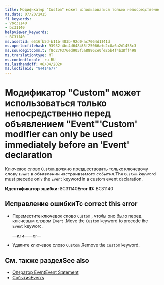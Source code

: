```yaml
---
title: Модификатор "Custom" может использоваться только непосредственно перед объявлением "Event"
ms.date: 07/20/2015
f1_keywords:
- vbc31140
- bc31140
helpviewer_keywords:
- BC31140
ms.assetid: e516fb5d-b11b-483b-92d0-ac7064d1841d
ms.openlocfilehash: 93932f4bc4d648435f25066a6c2c0a6a2d1458c3
ms.sourcegitcommit: f8c270376ed905f6a8896ce0fe25b4f4b38ff498
ms.translationtype: MT
ms.contentlocale: ru-RU
ms.lasthandoff: 06/04/2020
ms.locfileid: "84414677"
---
```

# <a name="custom-modifier-can-only-be-used-immediately-before-an-event-declaration"></a><span data-ttu-id="4b8e1-102">Модификатор "Custom" может использоваться только непосредственно перед объявлением "Event"</span><span class="sxs-lookup"><span data-stu-id="4b8e1-102">'Custom' modifier can only be used immediately before an 'Event' declaration</span></span>
<span data-ttu-id="4b8e1-103">Ключевое слово `Custom` должно предшествовать только ключевому слову `Event` в объявлении настраиваемого события.</span><span class="sxs-lookup"><span data-stu-id="4b8e1-103">The `Custom` keyword must precede only the `Event` keyword in a custom event declaration.</span></span>  
  
 <span data-ttu-id="4b8e1-104">**Идентификатор ошибки:** BC31140</span><span class="sxs-lookup"><span data-stu-id="4b8e1-104">**Error ID:** BC31140</span></span>  
  
## <a name="to-correct-this-error"></a><span data-ttu-id="4b8e1-105">Исправление ошибки</span><span class="sxs-lookup"><span data-stu-id="4b8e1-105">To correct this error</span></span>  
  
- <span data-ttu-id="4b8e1-106">Переместите ключевое слово `Custom` , чтобы оно было перед ключевым словом `Event` .</span><span class="sxs-lookup"><span data-stu-id="4b8e1-106">Move the `Custom` keyword to precede the `Event` keyword.</span></span>  
  
     <span data-ttu-id="4b8e1-107">—или—</span><span class="sxs-lookup"><span data-stu-id="4b8e1-107">—or—</span></span>  
  
- <span data-ttu-id="4b8e1-108">Удалите ключевое слово `Custom` .</span><span class="sxs-lookup"><span data-stu-id="4b8e1-108">Remove the `Custom` keyword.</span></span>  
  
## <a name="see-also"></a><span data-ttu-id="4b8e1-109">См. также раздел</span><span class="sxs-lookup"><span data-stu-id="4b8e1-109">See also</span></span>

- [<span data-ttu-id="4b8e1-110">Оператор Event</span><span class="sxs-lookup"><span data-stu-id="4b8e1-110">Event Statement</span></span>](../language-reference/statements/event-statement.md)
- [<span data-ttu-id="4b8e1-111">События</span><span class="sxs-lookup"><span data-stu-id="4b8e1-111">Events</span></span>](../programming-guide/language-features/events/index.md)
